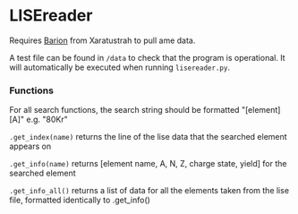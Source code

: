 # LISEreader

Requires [Barion](https://github.com/xaratustrah/barion) from Xaratustrah to pull ame data.

A test file can be found in `/data` to check that the program is operational. It will automatically be executed when running `lisereader.py`.

### Functions

For all search functions, the search string should be formatted "\[element]\[A]" e.g. "80Kr"

`.get_index(name)` returns the line of the lise data that the searched element appears on

`.get_info(name)` returns \[element name, A, N, Z, charge state, yield] for the searched element

`.get_info_all()` returns a list of data for all the elements taken from the lise file, formatted identically to .get_info()
